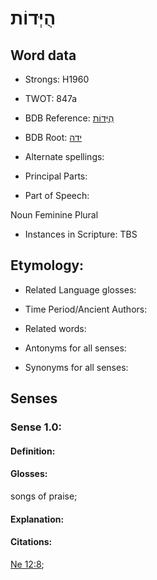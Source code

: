# הֻיְּדוֹת

<!-- Status: S2="NeedsEdits" -->
<!-- Lexica used for edits:   -->

## Word data

* Strongs: H1960

* TWOT: 847a

* BDB Reference: [הֻיְּדוֹת](rc://en/bdb/dict/j.at.ac)

* BDB Root: [ידה](rc://en/bdb/dict/j.at.aa)

* Alternate spellings:

* Principal Parts:

* Part of Speech:

Noun Feminine Plural

* Instances in Scripture: TBS

## Etymology:

* Related Language glosses:

* Time Period/Ancient Authors:

* Related words:

* Antonyms for all senses:

* Synonyms for all senses:

## Senses

### Sense 1.0:

#### Definition:

#### Glosses:

songs of praise; 

#### Explanation:

#### Citations:

[Ne 12:8](rc://he/uhb/book/Neh/12/8); 

